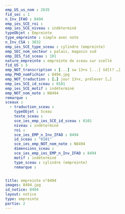 ```yaml
---
emp_US_us_nom : 2635
fid_sec : 1
n_Inv_IFAO : 8494
emp_ies_SCE_roi : 
emp_ies_SCE_niveau : indéterminé
typeObjet : Empreinte
type_empreinte : simple avec note
n_Inv_CSA : 3032
emp_ies_SCE_type_sceau : cylindre (empreinte)
emp_SEC_nom_secteur : palais, magasin sud
emp_IES_fid_sceau : 101
nature_empreinte : empreinte de sceau sur scellé
fid_US : 3
emp_NOT_transcription : [...] sw 13+x [...] šd[t? …]
emp_PHO_nomFichier : 8494.jpg
emp_NOT_traduction : […] jour 13+x, prélever […]
emp_ies_SCE_id_sceau : 0101
emp_ies_SCE_motif : indéterminé
emp_NOT_nom_note : N8494
remarque : 
sceaux :
  - traduction_sceau : 
    typeObjet : Sceau
    texte_sceau : 
    sce_ies_emp_ies_SCE_id_sceau : 0101
    niveau : indéterminé
    roi : 
    sce_ies_EMP_n_Inv_IFAO : 8494
    id_sceau : "0101"
    sce_ies_emp_NOT_nom_note : N8494
    dimensions_sceau : 
    sce_ies_emp_ies_EMP_n_Inv_IFAO : 8494
    motif : indéterminé
    type_sceau : cylindre (empreinte)
    remarque : 


title: empreinte n°8494
images: 8494.jpg
id_notice: 8494
layout: notice
type: empreinte
partie: 2
---
```

